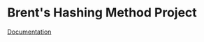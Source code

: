 # Brent's Hashing Method Project
  
[Documentation](https://furkankayar.github.io/Brent-sHashMethod/?target=_blank)
